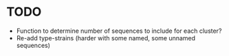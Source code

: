 # TODO
* Function to determine number of sequences to include for each cluster?
* Re-add type-strains (harder with some named, some unnamed sequences)
